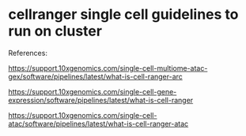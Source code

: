 # cellranger single cell guidelines to run on cluster

References:

https://support.10xgenomics.com/single-cell-multiome-atac-gex/software/pipelines/latest/what-is-cell-ranger-arc


https://support.10xgenomics.com/single-cell-gene-expression/software/pipelines/latest/what-is-cell-ranger


https://support.10xgenomics.com/single-cell-atac/software/pipelines/latest/what-is-cell-ranger-atac

